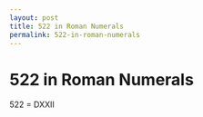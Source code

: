 ```yaml
---
layout: post
title: 522 in Roman Numerals
permalink: 522-in-roman-numerals
---
```


# 522 in Roman Numerals

522 = DXXII
